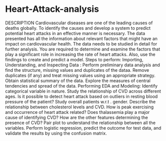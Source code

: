 # Heart-Attack-analysis
DESCRIPTION Cardiovascular diseases are one of the leading causes of deaths globally. To identify the causes and develop a system to predict potential heart attacks in an effective manner is necessary. The data presented has all the information about relevant factors that might have an impact on cardiovascular health. The data needs to be studied in detail for further analysis.  You are required to determine and examine the factors that play a significant role in increasing the rate of heart attacks. Also, use the findings to create and predict a model.  Steps to perform: Importing, Understanding, and Inspecting Data : Perform preliminary data analysis and find the structure, missing values and duplicates of the dataa.  Remove duplicates (if any) and treat missing values using an appropriate strategy.  Obtain statistical summary of the data. Explore the measures of central tendencies and spread of the data.  Performing EDA and Modeling: Identify categorical variable in nature.  Study the relationship of CVD across different ages.  Is it possible to detect heart attack based on outliers in resting blood pressure of the patient?  Study overall patients w.r.t . gender.  Describe the relationship between cholesterol levels and CVD.  How is peak exercising and occurrence of heart attack related?  Does thalassemia play a major cause of identifying CVD? How are the other features determining the presence of CVD?  Pair plot to understand the relationship between all the variables.  Perform logistic regression, predict the outcome for test data, and validate the results by using the confusion matrix.
